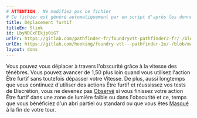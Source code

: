 ```yaml
---
# ATTENTION : Ne modifiez pas ce fichier
# Ce fichier est généré automatiquement par un script d'après les données du module Foundry VTT officiel et de sa traduction
title: Déplacement furtif
titleEn: Slink
id: LbyNDCxFEkjp0iG7
urlFr: https://gitlab.com/pathfinder-fr/foundryvtt-pathfinder2-fr/-/blob/master/data/feats/LbyNDCxFEkjp0iG7.htm
urlEn: https://gitlab.com/hooking/foundry-vtt---pathfinder-2e/-/blob/master/packs/data/feats.db/slink.json
layout: dons
---
```

Vous pouvez vous déplacer à travers l'obscurité grâce à la vitesse des ténèbres. Vous pouvez avancer de 1,50 plus loin quand vous utilisez l'action Être furtif sans toutefois dépasser votre Vitesse. De plus, aussi longtemps que vous continuez d'utiliser des actions Être furtif et réussissez vos tests de Discrétion, vous ne devenez pas [Observé](../conditions/observé.md) si vous finissez votre action Être furtif dans une zone de lumière faible ou dans l'obscurité et ce, temps que vous bénéficiez d'un abri partiel ou standard ou que vous êtes [Masqué](../conditions/masqué.md) à la fin de votre tour.
